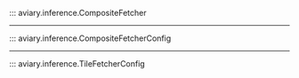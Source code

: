 ::: aviary.inference.CompositeFetcher

---

::: aviary.inference.CompositeFetcherConfig

---

::: aviary.inference.TileFetcherConfig
